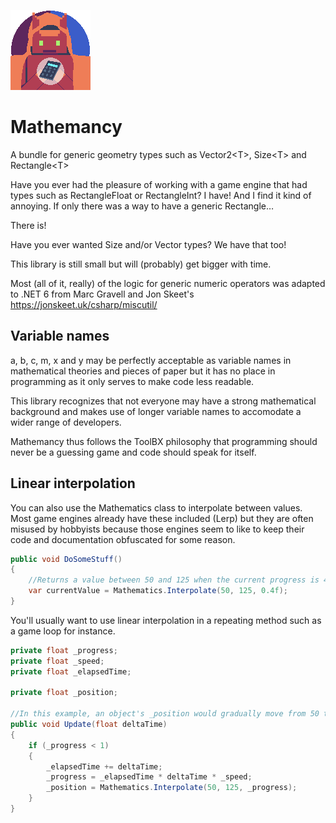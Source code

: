 ![mathemancy](https://github.com/Moreault/Mathemancy/blob/master/mathemancy.png)

# Mathemancy
A bundle for generic geometry types such as Vector2&lt;T>, Size&lt;T> and Rectangle&lt;T>

Have you ever had the pleasure of working with a game engine that had types such as RectangleFloat or RectangleInt? I have! And I find it kind of annoying. If only there was a way to have a generic Rectangle…

There is!

Have you ever wanted Size and/or Vector types? We have that too!

This library is still small but will (probably) get bigger with time.

Most (all of it, really) of the logic for generic numeric operators was adapted to .NET 6 from Marc Gravell and Jon Skeet's https://jonskeet.uk/csharp/miscutil/

## Variable names

a, b, c, m, x and y may be perfectly acceptable as variable names in mathematical theories and pieces of paper but it has no place in programming as it only serves to make code less readable. 

This library recognizes that not everyone may have a strong mathematical background and makes use of longer variable names to accomodate a wider range of developers.

Mathemancy thus follows the ToolBX philosophy that programming should never be a guessing game and code should speak for itself.

## Linear interpolation

You can also use the Mathematics class to interpolate between values. Most game engines already have these included (Lerp) but they are often misused by hobbyists because those engines seem to like to keep their code and documentation obfuscated for some reason.

```c#
public void DoSomeStuff()
{
	//Returns a value between 50 and 125 when the current progress is 40% (80)
	var currentValue = Mathematics.Interpolate(50, 125, 0.4f);
}
```

You'll usually want to use linear interpolation in a repeating method such as a game loop for instance.

```c#
private float _progress;
private float _speed;
private float _elapsedTime;

private float _position;

//In this example, an object's _position would gradually move from 50 towards 125
public void Update(float deltaTime)
{
	if (_progress < 1)
	{
		_elapsedTime += deltaTime;
		_progress = _elapsedTime * deltaTime * _speed;
		_position = Mathematics.Interpolate(50, 125, _progress);
	}
}
```